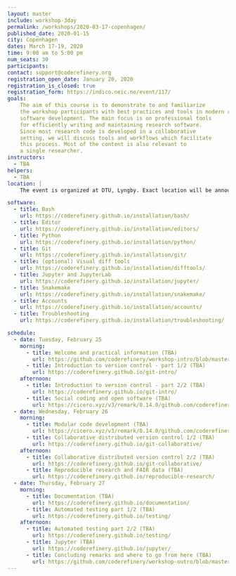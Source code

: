 ```yaml
---
layout: master
include: workshop-3day
permalink: /workshops/2020-03-17-copenhagen/
published_date: 2020-01-15
city: Copenhagen
dates: March 17-19, 2020
time: 9:00 am to 5:00 pm
num_seats: 30
participants:  
contact: support@coderefinery.org
registration_open_date: January 20, 2020 
registration_is_closed: true 
registration_form: https://indico.neic.no/event/117/
goals:
    The aim of this course is to demonstrate to and familiarize
    the workshop participants with best practices and tools in modern research
    software development. The main focus is on professional tools
    for efficiently writing and maintaining research software.
    Since most research code is developed in a collaborative
    setting, we will discuss tools and workflows which facilitate
    this process. Most of the content is also relevant to
    a single researcher.
instructors:
  - TBA
helpers:
  - TBA
location: |
    The event is organized at DTU, Lyngby. Exact location will be announced later.

software:
  - title: Bash
    url: https://coderefinery.github.io/installation/bash/
  - title: Editor
    url: https://coderefinery.github.io/installation/editors/
  - title: Python
    url: https://coderefinery.github.io/installation/python/
  - title: Git
    url: https://coderefinery.github.io/installation/git/
  - title: (optional) Visual diff tools
    url: https://coderefinery.github.io/installation/difftools/
  - title: Jupyter and JupyterLab
    url: https://coderefinery.github.io/installation/jupyter/
  - title: Snakemake
    url: https://coderefinery.github.io/installation/snakemake/
  - title: Accounts
    url: https://coderefinery.github.io/installation/accounts/
  - title: Troubleshooting
    url: https://coderefinery.github.io/installation/troubleshooting/

schedule:
  - date: Tuesday, February 25
    morning:
      - title: Welcome and practical information (TBA)
        url: https://github.com/coderefinery/workshop-intro/blob/master/README.md
      - title: Introduction to version control - part 1/2 (TBA)
        url: https://coderefinery.github.io/git-intro/
    afternoon:
      - title: Introduction to version control - part 2/2 (TBA)
        url: https://coderefinery.github.io/git-intro/
      - title: Social coding and open software (TBA)
        url: https://cicero.xyz/v3/remark/0.14.0/github.com/coderefinery/social-coding/master/talk.md
  - date: Wednesday, February 26
    morning:
      - title: Modular code development (TBA)
        url: https://cicero.xyz/v3/remark/0.14.0/github.com/coderefinery/modular-code-development/master/talk.md
      - title: Collaborative distributed version control 1/2 (TBA)
        url: https://coderefinery.github.io/git-collaborative/
    afternoon:
      - title: Collaborative distributed version control 2/2 (TBA)
        url: https://coderefinery.github.io/git-collaborative/
      - title: Reproducible research and FAIR data (TBA)
        url: https://coderefinery.github.io/reproducible-research/
  - date: Thursday, February 27
    morning:
      - title: Documentation (TBA)
        url: https://coderefinery.github.io/documentation/
      - title: Automated testing part 1/2 (TBA)
        url: https://coderefinery.github.io/testing/
    afternoon:
      - title: Automated testing part 2/2 (TBA)
        url: https://coderefinery.github.io/testing/
      - title: Jupyter (TBA)
        url: https://coderefinery.github.io/jupyter/
      - title: Concluding remarks and where to go from here (TBA)
        url: https://github.com/coderefinery/workshop-outro/blob/master/README.md
---
```

